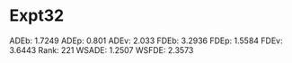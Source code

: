 # Expt32

ADEb: 1.7249
ADEp: 0.801
ADEv: 2.033
FDEb: 3.2936
FDEp: 1.5584
FDEv: 3.6443
Rank: 221
WSADE: 1.2507
WSFDE: 2.3573